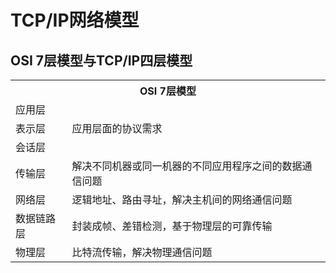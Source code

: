 # TCP/IP网络模型

## OSI 7层模型与TCP/IP四层模型

<table>
	<tr>
		<th colspan="2">OSI 7层模型</th>
	</tr>
	<tr>
		<td>应用层</td>
		<td rowspan="3">应用层面的协议需求</td>
	</tr>
	<tr>
		<td>表示层</td>
	</tr>
	<tr>
		<td>会话层</td>
	</tr>
	<tr>
		<td>传输层</td>
		<td>解决不同机器或同一机器的不同应用程序之间的数据通信问题</td>
	</tr>
	<tr>
		<td>网络层</td>
		<td>逻辑地址、路由寻址，解决主机间的网络通信问题</td>
	</tr>
	<tr>
		<td>数据链路层</td>
		<td>封装成帧、差错检测，基于物理层的可靠传输</td>
	</tr>
	<tr>
		<td>物理层</td>
		<td>比特流传输，解决物理通信问题</td>
	</tr>
</table>
